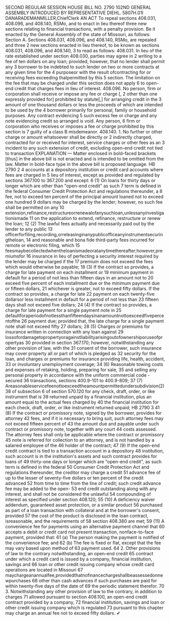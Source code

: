 SECOND REGULAR SESSION
HOUSE BILL NO. 2790
102ND GENERAL ASSEMBLY
INTRODUCED BY REPRESENTATIVE DIEHL.
5807H.01I DANARADEMANMILLER,ChiefClerk
AN ACT
To repeal sections 408.031, 408.096, and 408.140, RSMo, and to enact in lieu thereof three
new sections relating to financial transactions, with a penalty provision.
Be it enacted by the General Assembly of the state of Missouri, as follows:
Section A. Sections 408.031, 408.096, and 408.140, RSMo, are repealed and three
2 new sections enacted in lieu thereof, to be known as sections 408.031, 408.096, and 408.140,
3 to read as follows:
408.031. In lieu of the rate established under section 408.030, parties may agree in
2 writing to a fee of ten dollars on any loan; provided, however, that no lender shall permit any
3 borrower to be indebted to such lender on two or more contracts at any given time for the
4 purposeor with the result ofcontracting for or receiving fees exceeding thatpermitted by this
5 section. The limitation on the fee that may be charged under this section does not apply
6 to open-end credit that charges fees in lieu of interest.
408.096. No person, firm or corporation shall receive or impose any fee or charge [,
2 other than one expressly provided for] prohibited by statute[,] for arranging credit in the
3 amount of one thousand dollars or less the proceeds of which are intended to be used by the
4 borrower primarily for personal, family or household purposes. Any contract evidencing
5 such excess fee or charge and any note evidencing credit so arranged is void. Any person,
6 firm or corporation who receives or imposes a fee or charge prohibited by this section is
7 guilty of a class B misdemeanor.
408.140. 1. No further or other charge or amount whatsoever shall be directly or
2 indirectly charged, contracted for or received for interest, service charges or other fees as an
3 incident to any such extension of credit, excluding open-end credit not tied to transaction
EXPLANATION — Matter enclosed in bold-faced brackets [thus] in the above bill is not enacted and is
intended to be omitted from the law. Matter in bold-face type in the above bill is proposed language.
HB 2790 2
4 accounts at a depository institution or credit card accounts where fees are charged in
5 lieu of interest, except as provided and regulated by sections 367.100 to 367.200 and except:
6 (1) On loans for thirty days or longer which are other than "open-end credit" as such
7 term is defined in the federal Consumer Credit Protection Act and regulations thereunder, a
8 fee, not to exceed ten percent of the principal amount loaned not to exceed one hundred
9 dollars may be charged by the lender; however, no such fee shall be permitted on any
10 extension,refinance,restructureorrenewalofanysuchloan,unlessanyinvestigationismade
11 on the application to extend, refinance, restructure or renew the loan;
12 (2) The lawful fees actually and necessarily paid out by the lender to any public
13 officerforfiling,recording,orreleasinginanypublicofficeanyinstrumentsecuringtheloan,
14 and reasonable and bona fide third-party fees incurred for remote or electronic filing, which
15 feesmaybecollectedwhentheloanismadeoratanytimethereafter;however,premiumsfor
16 insurance in lieu of perfecting a security interest required by the lender may be charged if the
17 premium does not exceed the fees which would otherwise be payable;
18 (3) If the contract so provides, a charge for late payment on each installment or
19 minimum payment in default for a period of not less than fifteen days in an amount not to
20 exceed five percent of each installment due or the minimum payment due or fifteen dollars,
21 whichever is greater, not to exceed fifty dollars. If the contract so provides, a charge for late
22 payment on each twenty-five dollarsor less installment in default for a period of not less than
23 fifteen days shall not exceed five dollars;
24 (4) If the contract so provides, a charge for late payment for a single payment note in
25 defaultforaperiodofnotlessthanfifteendaysinanamountnottoexceedfivepercentofthe
26 payment due; provided that, the late charge for a single payment note shall not exceed fifty
27 dollars;
28 (5) Charges or premiums for insurance written in connection with any loan against
29 lossofordamagetopropertyoragainstliabilityarisingoutofownershiporuseofpropertyas
30 provided in section 367.170; however, notwithstanding any other provision of law, with the
31 consent of the borrower, such insurance may cover property all or part of which is pledged as
32 security for the loan, and charges or premiums for insurance providing life, health, accident,
33 or involuntary unemployment coverage;
34 (6) Reasonable towing costs and expenses of retaking, holding, preparing for sale,
35 and selling any personal property in accordance with the uniform commercial code - secured
36 transactions, sections 400.9-101 to 400.9-809;
37 (7) Areasonableservicefeenottoexceedtheamountpermittedundersubdivision(2)
38 of subsection 6 of section 570.120 for any check, draft, order, or like instrument that is
39 returned unpaid by a financial institution, plus an amount equal to the actual fees charged by
40 the financial institution for each check, draft, order, or like instrument returned unpaid;
HB 2790 3
41 (8) If the contract or promissory note, signed by the borrower, provides for attorney
42 fees, and if it is necessary to bring suit, such attorney fees may not exceed fifteen percent of
43 the amount due and payable under such contract or promissory note, together with any court
44 costs assessed. The attorney fees shall only be applicable where the contract or promissory
45 note is referred for collection to an attorney, and is not handled by a salaried employee of the
46 holder of the contract;
47 (9) If the open-end credit contract is tied to a transaction account in a depository
48 institution, such account is in the institution's assets and such contract provides for loans of
49 thirty-one days or longer which are "open-end credit", as such term is defined in the federal
50 Consumer Credit Protection Act and regulations thereunder, the creditor may charge a credit
51 advance fee of up to the lesser of seventy-five dollars or ten percent of the credit advanced
52 from time to time from the line of credit; such credit advance fee may be added to the open-
53 end credit outstanding along with any interest, and shall not be considered the unlawful
54 compounding of interest as specified under section 408.120;
55 (10) A deficiency waiver addendum, guaranteed asset protection, or a similar product
56 purchased as part of a loan transaction with collateral and at the borrower's consent, provided
57 the cost of the product is disclosed in the loan contract, isreasonable, and the requirements of
58 section 408.380 are met;
59 (11) A convenience fee for payments using an alternative payment channel that
60 accepts a debit or credit card not present transaction, nonface-to-face payment, provided that:
61 (a) The person making the payment is notified of the convenience fee; and
62 (b) The fee is fixed or flat, except that the fee may vary based upon method of
63 payment used.
64 2. Other provisions of law to the contrary notwithstanding, an open-end credit
65 contract under which a credit card is issued by a company, financial institution, savings and
66 loan or other credit issuing company whose credit card operations are located in Missouri
67 maychargeanannualfee,providedthatnofinancechargeshallbeassessedonnewpurchases
68 other than cash advances if such purchases are paid for within twenty-five days of the date of
69 the periodic statement therefor.
70 3. Notwithstanding any other provision of law to the contrary, in addition to charges
71 allowed pursuant to section 408.100, an open-end credit contract provided by a company,
72 financial institution, savings and loan or other credit issuing company which is regulated
73 pursuant to this chapter may charge an annual fee not to exceed fifty dollars.
✔
